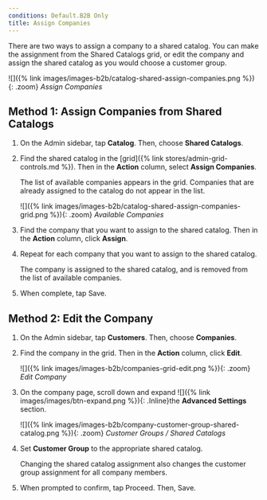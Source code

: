 ```yaml
---
conditions: Default.B2B Only
title: Assign Companies
---
```


There are two ways to assign a company to a shared catalog. You can make the assignment from the Shared Catalogs grid, or edit the company and assign the shared catalog as you would choose a customer group.

![]({% link images/images-b2b/catalog-shared-assign-companies.png %}){: .zoom} 
*Assign Companies*

## Method 1: Assign Companies from Shared Catalogs

1. On the Admin sidebar, tap **Catalog**. Then, choose **Shared Catalogs**.

1. Find the shared catalog in the [grid]({% link stores/admin-grid-controls.md %}). Then in the **Action** column, select **Assign Companies**.

    The list of available companies appears in the grid. Companies that are already assigned to the catalog do not appear in the list.

    ![]({% link images/images-b2b/catalog-shared-assign-companies-grid.png %}){: .zoom}
    *Available Companies*

1. Find the company that you want to assign to the shared catalog. Then in the **Action** column, click **Assign**.

1. Repeat for each company that you want to assign to the shared catalog.

    The company is assigned to the shared catalog, and is removed from the list of available companies.

1. When complete, tap <span class="btn">Save</span>.

## Method 2: Edit the Company

1. On the Admin sidebar, tap **Customers**. Then, choose **Companies**.

1. Find the company in the grid. Then in the **Action** column, click **Edit**.

    ![]({% link images/images-b2b/companies-grid-edit.png %}){: .zoom}
    *Edit Company*

1. On the company page, scroll down and expand ![]({% link images/images/btn-expand.png %}){: .Inline}the **Advanced Settings** section.

    ![]({% link images/images-b2b/company-customer-group-shared-catalog.png %}){: .zoom}
    *Customer Groups / Shared Catalogs*

1. Set **Customer Group** to the appropriate shared catalog.

    Changing the shared catalog assignment also changes the customer group assignment for all company members.

1. When prompted to confirm, tap <span class="btn">Proceed</span>. Then, <span class="btn">Save</span>.
